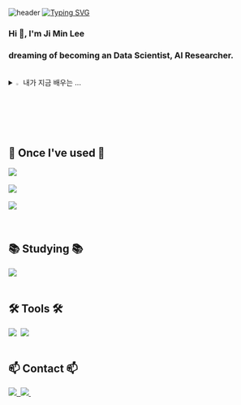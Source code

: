 ![header](https://capsule-render.vercel.app/api?type=waving&color=6994CDEE&text=&animation=twinkling&height=80)
[![Typing SVG](https://readme-typing-svg.demolab.com?font=Alkatra&weight=500&size=45&duration=3500&pause=3&color=6994CDEE&center=false&vCenter=false&multiline=true&repeat=true&width=1000&height=100&lines=Welcome+to+Ji-min's+GitHub!👋)](https://git.io/typing-svg)
 
<div align="left">

<h3 align="left">Hi 👋, I'm Ji Min Lee</h3>
<h3 align="left">dreaming of becoming an Data Scientist, AI Researcher.</h3>

<br>

<details>
<summary>
  <img src="https://raw.githubusercontent.com/Tarikul-Islam-Anik/Animated-Fluent-Emojis/master/Emojis/Hand%20gestures/Eyes.png" alt="Eyes" width="2%" /> 내가 지금 배우는 ... 
</summary>
   <br>

</details>

<br>

## 🔨 Once I've used 🔨
<div style="display:flex; flex-direction:column; align-items:flex-start;">
  <img src="https://img.shields.io/badge/Python-3766AB?style=flat-square&logo=Python&logoColor=white"/></a>&nbsp 
  <br>
  <img src="https://img.shields.io/badge/Mysql-E6B91E?style=flat-square&logo=MySql&logoColor=white"/></a>&nbsp 
  <img src="https://img.shields.io/badge/Docker-2496ED?style=flat-square&logo=Docker&logoColor=white"/></a>&nbsp 

<br>
<br>

## 📚 Studying 📚
<div style="display:flex; flex-direction:column; align-items:flex-start;">
<div align="left">
  <img src="https://img.shields.io/badge/Notion-F3F3F3.svg?style=for-the-badge&logo=notion&logoColor=black" />&nbsp
</div>

<br>

## 🛠 Tools 🛠
<div style="display:flex; flex-direction:column; align-items:flex-start;">
<div align="left">
  <img src="https://img.shields.io/badge/VSCode-2C2C32.svg?style=for-the-badge&logo=visual-studio-code&logoColor=22ABF3" />&nbsp
  <img src="https://img.shields.io/badge/jupyter-2C2C32.svg?style=for-the-badge&logo=jupyter&logoColor=F37726" />&nbsp
<!--   <img src="https://img.shields.io/badge/Colab-2C2C32.svg?style=for-the-badge&logo=googlecolab&logoColor=F9AB00" />&nbsp -->
</div>

<br>

## 📫 Contact 📫
<div style="display:flex; flex-direction:column; align-items:flex-start;">
<div align="left">
  <a href="https://velog.io/@">
    <img src="https://img.shields.io/badge/Velog-1EBC8F?style=for-the-badge&logo=velog&logoColor=white" />&nbsp
  </a>
  <a href="mailto:a01071306445@gmail.com">
    <img
      src="https://img.shields.io/badge/dlwlals922@naver.com-D14836?style=for-the-badge&logo=gmail&logoColor=white"/>&nbsp
  </a>
</div>

